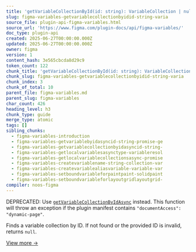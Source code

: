 ```yaml
---
title: 'getVariableCollectionById(id: string): VariableCollection | null'
slug: figma-variables-getvariablecollectionbyidid-string-varia
source_file: plugin-api-figma-variables.html
source_url: 'https://www.figma.com/plugin-docs/api/figma-variables/'
doc_type: plugin-api
created: 2025-06-27T00:00:00.000Z
updated: 2025-06-27T00:00:00.000Z
owner: figma
version: 1
content_hash: 3e565cbcda8d29c9
token_count: 122
chunk_title: 'getVariableCollectionById(id: string): VariableCollection | null'
chunk_slug: figma-variables-getvariablecollectionbyidid-string-varia
chunk_index: 3
chunk_of_total: 10
parent_file: figma-variables.md
parent_slug: figma-variables
char_count: 426
heading_level: h3
chunk_type: guide
merge_type: atomic
tags: []
sibling_chunks:
  - figma-variables-introduction
  - figma-variables-getvariablebyidasyncid-string-promise-ge
  - figma-variables-getvariablecollectionbyidasyncid-string-
  - figma-variables-getlocalvariablesasynctype-variableresol
  - figma-variables-getlocalvariablecollectionsasync-promise
  - figma-variables-createvariablename-string-collection-var
  - figma-variables-createvariablealiasvariable-variable-var
  - figma-variables-setboundvariableforpaintpaint-solidpaint
  - figma-variables-setboundvariableforlayoutgridlayoutgrid-
compiler: noos-figma
---
```


DEPRECATED: Use [`getVariableCollectionByIdAsync`](/plugin-docs/api/properties/figma-variables-getvariablecollectionbyidasync/)
 instead. This function will throw an exception if the plugin manifest contains `"documentAccess": "dynamic-page"`.

Finds a variable collection by ID. If not found or the provided ID is invalid, returns `null`.

[View more →](/plugin-docs/api/properties/figma-variables-getvariablecollectionbyid/)
